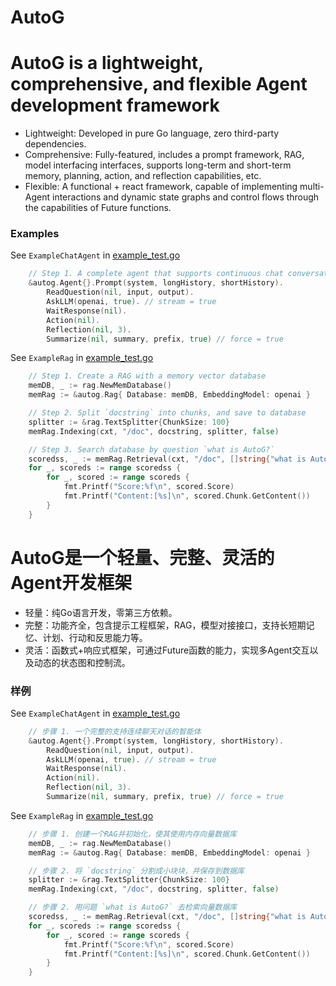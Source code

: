 # AutoG

# AutoG is a lightweight, comprehensive, and flexible Agent development framework

- Lightweight: Developed in pure Go language, zero third-party dependencies.
- Comprehensive: Fully-featured, includes a prompt framework, RAG, model interfacing interfaces, supports long-term and short-term memory, planning, action, and reflection capabilities, etc.
- Flexible: A functional + react framework, capable of implementing multi-Agent interactions and dynamic state graphs and control flows through the capabilities of Future functions.

### Examples

See `ExampleChatAgent` in [example_test.go](./example_test.go)
```go
    // Step 1. A complete agent that supports continuous chat conversations
    &autog.Agent{}.Prompt(system, longHistory, shortHistory).
        ReadQuestion(nil, input, output).
        AskLLM(openai, true). // stream = true
        WaitResponse(nil).
        Action(nil).
        Reflection(nil, 3).
        Summarize(nil, summary, prefix, true) // force = true
```

See `ExampleRag` in [example_test.go](./example_test.go)
```go
    // Step 1. Create a RAG with a memory vector database
	memDB, _ := rag.NewMemDatabase()
	memRag := &autog.Rag{ Database: memDB, EmbeddingModel: openai }

    // Step 2. Split `docstring` into chunks, and save to database
	splitter := &rag.TextSplitter{ChunkSize: 100}
	memRag.Indexing(cxt, "/doc", docstring, splitter, false)

    // Step 3. Search database by question `what is AutoG?`
	scoredss, _ := memRag.Retrieval(cxt, "/doc", []string{"what is AutoG?"}, 3)
	for _, scoreds := range scoredss {
		for _, scored := range scoreds {
			fmt.Printf("Score:%f\n", scored.Score)
			fmt.Printf("Content:[%s]\n", scored.Chunk.GetContent())
		}
	}
```

# AutoG是一个轻量、完整、灵活的Agent开发框架

- 轻量：纯Go语言开发，零第三方依赖。
- 完整：功能齐全，包含提示工程框架，RAG，模型对接接口，支持长短期记忆、计划、行动和反思能力等。
- 灵活：函数式+响应式框架，可通过Future函数的能力，实现多Agent交互以及动态的状态图和控制流。

### 样例

See `ExampleChatAgent` in [example_test.go](./example_test.go)
```go
    // 步骤 1. 一个完整的支持连续聊天对话的智能体
    &autog.Agent{}.Prompt(system, longHistory, shortHistory).
        ReadQuestion(nil, input, output).
        AskLLM(openai, true). // stream = true
        WaitResponse(nil).
        Action(nil).
        Reflection(nil, 3).
        Summarize(nil, summary, prefix, true) // force = true
```

See `ExampleRag` in [example_test.go](./example_test.go)
```go
    // 步骤 1. 创建一个RAG并初始化，使其使用内存向量数据库
	memDB, _ := rag.NewMemDatabase()
	memRag := &autog.Rag{ Database: memDB, EmbeddingModel: openai }

    // 步骤 2. 将 `docstring` 分割成小块块，并保存到数据库
	splitter := &rag.TextSplitter{ChunkSize: 100}
	memRag.Indexing(cxt, "/doc", docstring, splitter, false)

    // 步骤 2. 用问题 `what is AutoG?` 去检索向量数据库
	scoredss, _ := memRag.Retrieval(cxt, "/doc", []string{"what is AutoG?"}, 3)
	for _, scoreds := range scoredss {
		for _, scored := range scoreds {
			fmt.Printf("Score:%f\n", scored.Score)
			fmt.Printf("Content:[%s]\n", scored.Chunk.GetContent())
		}
	}
```
